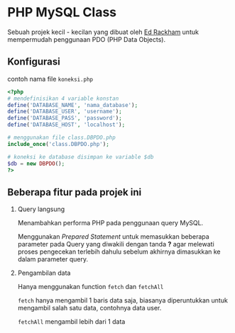 PHP MySQL Class
===============

Sebuah projek kecil - kecilan yang dibuat oleh [Ed Rackham](https://github.com/a1phanumeric) untuk mempermudah penggunaan PDO (PHP Data Objects).

## Konfigurasi
contoh nama file `koneksi.php`
```php
<?php
# mendefinisikan 4 variable konstan
define('DATABASE_NAME', 'nama_database');
define('DATABASE_USER', 'username');
define('DATABASE_PASS', 'password');
define('DATABASE_HOST', 'localhost');

# menggunakan file class.DBPDO.php
include_once('class.DBPDO.php');

# koneksi ke database disimpan ke variable $db
$db = new DBPDO();
?>
```

## Beberapa fitur pada projek ini

1. Query langsung

	Menambahkan performa PHP pada penggunaan query MySQL.

	Menggunakan _Prepared Statement_ untuk memasukkan beberapa parameter pada Query yang diwakili dengan tanda **?** agar melewati proses pengecekan terlebih dahulu sebelum akhirnya dimasukkan ke dalam parameter query.

2. Pengambilan data

	Hanya menggunakan function `fetch` dan `fetchAll`
	
	`fetch` hanya mengambil 1 baris data saja, biasanya diperuntukkan untuk mengambil salah satu data, contohnya data user.

	`fetchAll` mengambil lebih dari 1 data